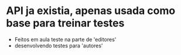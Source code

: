 # API ja existia, apenas usada como base para treinar testes

- Feitos em aula teste na parte de 'editores'
- desenvolvendo testes para 'autores'
